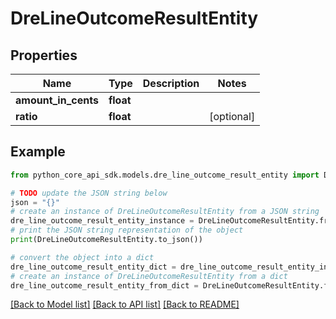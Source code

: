 # DreLineOutcomeResultEntity


## Properties

Name | Type | Description | Notes
------------ | ------------- | ------------- | -------------
**amount_in_cents** | **float** |  | 
**ratio** | **float** |  | [optional] 

## Example

```python
from python_core_api_sdk.models.dre_line_outcome_result_entity import DreLineOutcomeResultEntity

# TODO update the JSON string below
json = "{}"
# create an instance of DreLineOutcomeResultEntity from a JSON string
dre_line_outcome_result_entity_instance = DreLineOutcomeResultEntity.from_json(json)
# print the JSON string representation of the object
print(DreLineOutcomeResultEntity.to_json())

# convert the object into a dict
dre_line_outcome_result_entity_dict = dre_line_outcome_result_entity_instance.to_dict()
# create an instance of DreLineOutcomeResultEntity from a dict
dre_line_outcome_result_entity_from_dict = DreLineOutcomeResultEntity.from_dict(dre_line_outcome_result_entity_dict)
```
[[Back to Model list]](../README.md#documentation-for-models) [[Back to API list]](../README.md#documentation-for-api-endpoints) [[Back to README]](../README.md)


